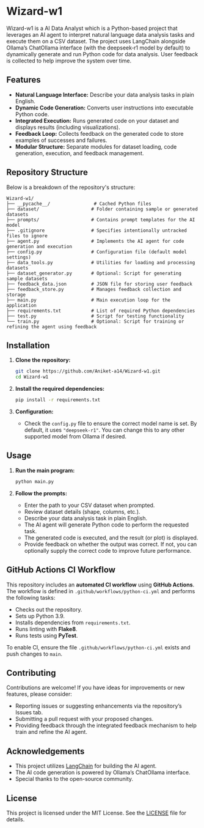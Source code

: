 # Wizard-w1

Wizard-w1 is a AI Data Analyst which is a Python-based project that leverages an AI agent to interpret natural language data analysis tasks and execute them on a CSV dataset. The project uses LangChain alongside Ollama’s ChatOllama interface (with the deepseek‑r1 model by default) to dynamically generate and run Python code for data analysis. User feedback is collected to help improve the system over time.

## Features

- **Natural Language Interface:** Describe your data analysis tasks in plain English.
- **Dynamic Code Generation:** Converts user instructions into executable Python code.
- **Integrated Execution:** Runs generated code on your dataset and displays results (including visualizations).
- **Feedback Loop:** Collects feedback on the generated code to store examples of successes and failures.
- **Modular Structure:** Separate modules for dataset loading, code generation, execution, and feedback management.

## Repository Structure

Below is a breakdown of the repository's structure:

```plaintext
Wizard-w1/
├── __pycache__/                # Cached Python files
├── dataset/                   # Folder containing sample or generated datasets
├── prompts/                   # Contains prompt templates for the AI model
├── .gitignore                 # Specifies intentionally untracked files to ignore
├── agent.py                   # Implements the AI agent for code generation and execution
├── config.py                  # Configuration file (default model settings)
├── data_tools.py              # Utilities for loading and processing datasets
├── dataset_generator.py       # Optional: Script for generating sample datasets
├── feedback_data.json         # JSON file for storing user feedback
├── feedback_store.py          # Manages feedback collection and storage
├── main.py                    # Main execution loop for the application
├── requirements.txt           # List of required Python dependencies
├── test.py                    # Script for testing functionality
└── train.py                   # Optional: Script for training or refining the agent using feedback
```

## Installation

1. **Clone the repository:**

   ```bash
   git clone https://github.com/Aniket-a14/Wizard-w1.git
   cd Wizard-w1
   ```

2. **Install the required dependencies:**

   ```bash
   pip install -r requirements.txt
   ```

3. **Configuration:**

   - Check the `config.py` file to ensure the correct model name is set. By default, it uses `"deepseek-r1"`. You can change this to any other supported model from Ollama if desired.

## Usage

1. **Run the main program:**

   ```bash
   python main.py
   ```

2. **Follow the prompts:**
   - Enter the path to your CSV dataset when prompted.
   - Review dataset details (shape, columns, etc.).
   - Describe your data analysis task in plain English.
   - The AI agent will generate Python code to perform the requested task.
   - The generated code is executed, and the result (or plot) is displayed.
   - Provide feedback on whether the output was correct. If not, you can optionally supply the correct code to improve future performance.

## GitHub Actions CI Workflow
This repository includes an **automated CI workflow** using **GitHub Actions**. The workflow is defined in `.github/workflows/python-ci.yml` and performs the following tasks:
- Checks out the repository.
- Sets up Python 3.9.
- Installs dependencies from `requirements.txt`.
- Runs linting with **Flake8**.
- Runs tests using **PyTest**.

To enable CI, ensure the file `.github/workflows/python-ci.yml` exists and push changes to `main`.

## Contributing

Contributions are welcome! If you have ideas for improvements or new features, please consider:
- Reporting issues or suggesting enhancements via the repository’s Issues tab.
- Submitting a pull request with your proposed changes.
- Providing feedback through the integrated feedback mechanism to help train and refine the AI agent.


## Acknowledgements

- This project utilizes [LangChain](https://github.com/hwchase17/langchain) for building the AI agent.
- The AI code generation is powered by Ollama’s ChatOllama interface.
- Special thanks to the open-source community.


## License

This project is licensed under the MIT License. See the [LICENSE](LICENSE) file for details.

